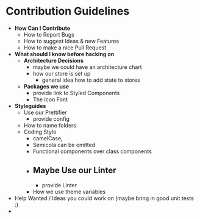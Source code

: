 # Contribution Guidelines

- **How Can I Contribute**
    - How to Report Bugs
    - How to suggest Ideas & new Features
    - How to make a nice Pull Request
- **What should I know before hacking on**
    - **Architecture Decisions**
        - maybe we could have an architecture chart
        - how our store is set up
            - general idea how to add state to stores
    - **Packages we use**
        - provide link to Styled Components
        - The Icon Font
- **Styleguides**
    - Use our Prettifier
        - provide config
    - How to name folders
    - Coding Style
        - camelCase,
        - Semicola can be omitted
        - Functional components over class components
        - Maybe Use our Linter
            - 
            - provide Linter
        - How we use theme variables
- Help Wanted / Ideas you could work on (maybe bring in good unit tests :)
-